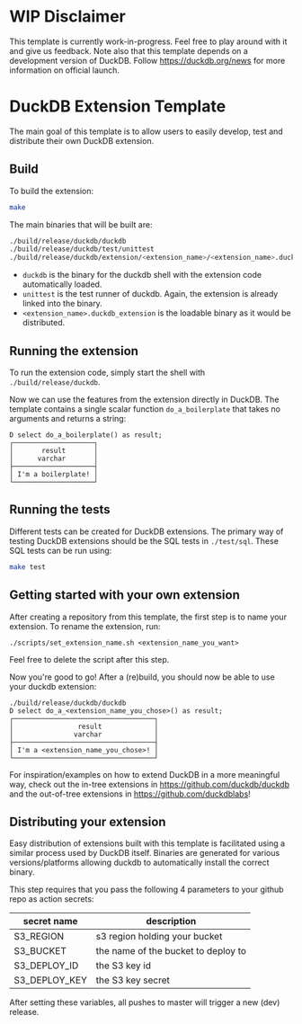 # WIP Disclaimer
This template is currently work-in-progress. Feel free to play around with it and give us feedback. Note also that this template depends on a development version of DuckDB. Follow https://duckdb.org/news for more information on official launch.

# DuckDB Extension Template
The main goal of this template is to allow users to easily develop, test and distribute their own DuckDB extension.

## Build
To build the extension:
```sh
make
```
The main binaries that will be built are:
```sh
./build/release/duckdb/duckdb
./build/release/duckdb/test/unittest
./build/release/duckdb/extension/<extension_name>/<extension_name>.duckdb_extension
```
- `duckdb` is the binary for the duckdb shell with the extension code automatically loaded. 
- `unittest` is the test runner of duckdb. Again, the extension is already linked into the binary.
- `<extension_name>.duckdb_extension` is the loadable binary as it would be distributed.

## Running the extension
To run the extension code, simply start the shell with `./build/release/duckdb`.

Now we can use the features from the extension directly in DuckDB. The template contains a single scalar function `do_a_boilerplate` that takes no arguments and returns a string:
```
D select do_a_boilerplate() as result;
┌────────────────────┐
│       result       │
│      varchar       │
├────────────────────┤
│ I'm a boilerplate! │
└────────────────────┘
```

## Running the tests
Different tests can be created for DuckDB extensions. The primary way of testing DuckDB extensions should be the SQL tests in `./test/sql`. These SQL tests can be run using:
```sh
make test
```

## Getting started with your own extension
After creating a repository from this template, the first step is to name your extension. To rename the extension, run:
```
./scripts/set_extension_name.sh <extension_name_you_want>
```
Feel free to delete the script after this step.

Now you're good to go! After a (re)build, you should now be able to use your duckdb extension:
```
./build/release/duckdb/duckdb
D select do_a_<extension_name_you_chose>() as result;
┌───────────────────────────────────┐
│                result             │
│               varchar             │
├───────────────────────────────────┤
│ I'm a <extension_name_you_chose>! │
└───────────────────────────────────┘
```

For inspiration/examples on how to extend DuckDB in a more meaningful way, check out the in-tree extensions in https://github.com/duckdb/duckdb and the out-of-tree extensions in https://github.com/duckdblabs! 

## Distributing your extension
Easy distribution of extensions built with this template is facilitated using a similar process used by DuckDB itself. Binaries are generated for various versions/platforms allowing duckdb to automatically install the correct binary.

This step requires that you pass the following 4 parameters to your github repo as action secrets:

secret name | description
--- | ---
S3_REGION | s3 region holding your bucket
S3_BUCKET | the name of the bucket to deploy to
S3_DEPLOY_ID | the S3 key id
S3_DEPLOY_KEY | the S3 key secret

After setting these variables, all pushes to master will trigger a new (dev) release.
